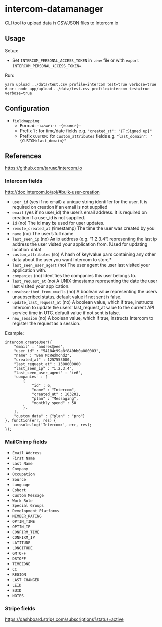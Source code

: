 # intercom-datamanager

CLI tool to upload data in CSV/JSON files to Intercom.io


## Usage

Setup:

- Set `INTERCOM_PERSONAL_ACCESS_TOKEN` in `.env` file or with `export INTERCOM_PERSONAL_ACCESS_TOKEN=`.

Run:

	yarn upload ../data/test.csv profile=intercom test=true verbose=true
	# or: node app/upload ../data/test.csv profile=intercom test=true verbose=true


## Configuration

- `fieldmapping`:
	- Format: `"TARGET": "{SOURCE}"`
	- Prefix `T:` for time/date fields e.g. `"created_at": "{T:Signed up}"`
	- Prefix `CUSTOM:` for `custom_attributes` fields e.g. `"last_domain": "{CUSTOM:last_domain}"`


## References

https://github.com/tarunc/intercom.io

### Intercom fields

http://doc.intercom.io/api/#bulk-user-creation

* `user_id`	(yes if no email)	a unique string identifier for the user. It is required on creation if an email is not supplied.
* `email`	(yes if no user_id)	the user’s email address. It is required on creation if a user_id is not supplied.
* `id`	(no)	The id may be used for user updates.
* `remote_created_at`	(timestamp)	The time the user was created by you
* `name`	(no)	The user’s full name
* `last_seen_ip`	(no)	An ip address (e.g. “1.2.3.4”) representing the last ip address the user visited your application from. (Used for updating location_data)
* `custom_attributes`	(no)	A hash of key/value pairs containing any other data about the user you want Intercom to store.*
* `last_seen_user_agent`	(no)	The user agent the user last visited your application with.
* `companies`	(no)	Identifies the companies this user belongs to.
* `last_request_at`	(no)	A UNIX timestamp representing the date the user last visited your application.
* `unsubscribed_from_emails`	(no)	A boolean value representing the users unsubscribed status. default value if not sent is false.
* `update_last_request_at`	(no)	A boolean value, which if true, instructs Intercom to update the users' last_request_at value to the current API service time in UTC. default value if not sent is false.
* `new_session`	(no)	A boolean value, which if true, instructs Intercom to register the request as a session.

Example:

	intercom.createUser({
		"email" : "andres@eee",
		"user_id" : "54184c99a8f840bb0a000003",
		"name" : "Ben McRedmond2",
		"created_at" : 1257553080,
		"last_request_at" : 1300000000
		"last_seen_ip" : "1.2.3.4",
		"last_seen_user_agent" : "ie6",
		"companies" : [
			{
				"id" : 6,
				"name" : "Intercom",
				"created_at" : 103201,
				"plan" : "Messaging",
				"monthly_spend" : 50
			},
		],
		"custom_data" : {"plan" : "pro"}
	}, function(err, res) {
		console.log('Intercom:', err, res);
	});

### MailChimp fields

* `Email Address`
* `First Name`
* `Last Name`
* `Company`
* `Occupation`
* `Source`
* `Language`
* `Cohort`
* `Custom Message`
* `Work Role`
* `Special Groups`
* `Development Platforms`
* `MEMBER_RATING`
* `OPTIN_TIME`
* `OPTIN_IP`
* `CONFIRM_TIME`
* `CONFIRM_IP`
* `LATITUDE`
* `LONGITUDE`
* `GMTOFF`
* `DSTOFF`
* `TIMEZONE`
* `CC`
* `REGION`
* `LAST_CHANGED`
* `LEID`
* `EUID`
* `NOTES`

### Stripe fields

https://dashboard.stripe.com/subscriptions?status=active

